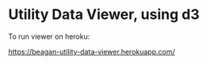# Utility Data Viewer, using d3

To run viewer on heroku:

https://beagan-utility-data-viewer.herokuapp.com/ 

